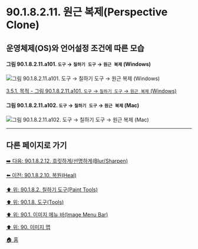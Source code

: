 # 90.1.8.2.11. 원근 복제(Perspective Clone)
## 운영체제(OS)와 언어설정 조건에 따른 모습

<a id="90-01-08-02-11-a101"></a>

#### 그림 90.1.8.2.11.a101. `도구` → `칠하기 도구` → `원근 복제` (Windows)
![그림 90.1.8.2.11.a101. `도구` → `칠하기 도구` → `원근 복제` (Windows)](https://github.com/wonder13662/gimp/assets/15767104/65d7cffd-1507-486e-b3e9-a0ca9e51467a)

[3.5.1. 목적 - 그림 90.1.8.2.11.a101. `도구` → `칠하기 도구` → `원근 복제` (Windows)](./03-05-01-intention.md#90-01-08-02-11-a101)

<a id="90-01-08-02-11-a102"></a>

#### 그림 90.1.8.2.11.a102. `도구` → `칠하기 도구` → `원근 복제` (Mac)
![그림 90.1.8.2.11.a102. `도구` → `칠하기 도구` → `원근 복제` (Mac)](https://github.com/wonder13662/gimp/assets/15767104/705d2987-adac-4ae2-b000-a1f2eea1e7bd)

***

## 다른 페이지로 가기

[➡️ 다음: 90.1.8.2.12. 흐릿하게/선명하게(Blur/Sharpen)](./90-01-08-02-12-blur_sharpen.md)

[⬅️ 이전: 90.1.8.2.10. 복원(Heal)](./90-01-08-02-10-heal.md)

[⬆️ 위: 90.1.8.2. 칠하기 도구(Paint Tools)](./90-01-08-02-00-paint_tools.md)

[⬆️ 위: 90.1.8. 도구(Tools)](./90-01-08-00-tools.md)

[⬆️ 위: 90.1. 이미지 메뉴 바(Image Menu Bar)](./90-01-00-image-menu-bar.md)

[⬆️ 위: 90. 이미지 맵](./90-00-image-map.md)

[🏠 홈](./00-home.md)
